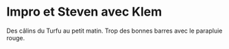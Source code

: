 # Impro et Steven avec Klem 
Des câlins du Turfu au petit matin. Trop des bonnes barres avec le parapluie rouge.

